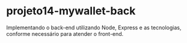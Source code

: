 # projeto14-mywallet-back
Implementando o back-end utilizando Node, Express e as tecnologias, conforme necessário para atender o front-end.
